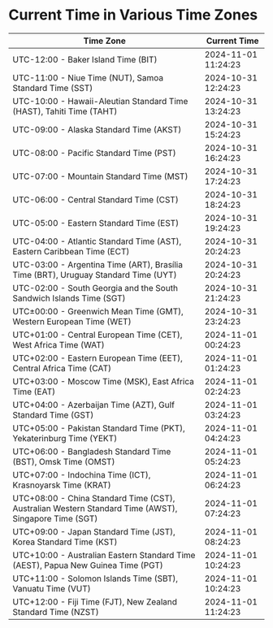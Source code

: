 # Current Time in Various Time Zones

| Time Zone | Current Time |
|-----------|--------------|
| UTC-12:00 - Baker Island Time (BIT) | 2024-11-01 11:24:23 |
| UTC-11:00 - Niue Time (NUT), Samoa Standard Time (SST) | 2024-10-31 12:24:23 |
| UTC-10:00 - Hawaii-Aleutian Standard Time (HAST), Tahiti Time (TAHT) | 2024-10-31 13:24:23 |
| UTC-09:00 - Alaska Standard Time (AKST) | 2024-10-31 15:24:23 |
| UTC-08:00 - Pacific Standard Time (PST) | 2024-10-31 16:24:23 |
| UTC-07:00 - Mountain Standard Time (MST) | 2024-10-31 17:24:23 |
| UTC-06:00 - Central Standard Time (CST) | 2024-10-31 18:24:23 |
| UTC-05:00 - Eastern Standard Time (EST) | 2024-10-31 19:24:23 |
| UTC-04:00 - Atlantic Standard Time (AST), Eastern Caribbean Time (ECT) | 2024-10-31 20:24:23 |
| UTC-03:00 - Argentina Time (ART), Brasília Time (BRT), Uruguay Standard Time (UYT) | 2024-10-31 20:24:23 |
| UTC-02:00 - South Georgia and the South Sandwich Islands Time (SGT) | 2024-10-31 21:24:23 |
| UTC±00:00 - Greenwich Mean Time (GMT), Western European Time (WET) | 2024-10-31 23:24:23 |
| UTC+01:00 - Central European Time (CET), West Africa Time (WAT) | 2024-11-01 00:24:23 |
| UTC+02:00 - Eastern European Time (EET), Central Africa Time (CAT) | 2024-11-01 01:24:23 |
| UTC+03:00 - Moscow Time (MSK), East Africa Time (EAT) | 2024-11-01 02:24:23 |
| UTC+04:00 - Azerbaijan Time (AZT), Gulf Standard Time (GST) | 2024-11-01 03:24:23 |
| UTC+05:00 - Pakistan Standard Time (PKT), Yekaterinburg Time (YEKT) | 2024-11-01 04:24:23 |
| UTC+06:00 - Bangladesh Standard Time (BST), Omsk Time (OMST) | 2024-11-01 05:24:23 |
| UTC+07:00 - Indochina Time (ICT), Krasnoyarsk Time (KRAT) | 2024-11-01 06:24:23 |
| UTC+08:00 - China Standard Time (CST), Australian Western Standard Time (AWST), Singapore Time (SGT) | 2024-11-01 07:24:23 |
| UTC+09:00 - Japan Standard Time (JST), Korea Standard Time (KST) | 2024-11-01 08:24:23 |
| UTC+10:00 - Australian Eastern Standard Time (AEST), Papua New Guinea Time (PGT) | 2024-11-01 10:24:23 |
| UTC+11:00 - Solomon Islands Time (SBT), Vanuatu Time (VUT) | 2024-11-01 10:24:23 |
| UTC+12:00 - Fiji Time (FJT), New Zealand Standard Time (NZST) | 2024-11-01 11:24:23 |
